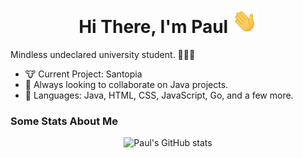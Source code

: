 <h1 align="Center">  Hi There, I'm Paul <img src="https://raw.githubusercontent.com/ABSphreak/ABSphreak/master/gifs/Hi.gif" width="40px" /> </h1>

Mindless undeclared university student. 👨🏼‍💻

- 🐮 Current Project: Santopia 
- 🌱 Always looking to collaborate on Java projects.
- 🔭 Languages: Java, HTML, CSS, JavaScript, Go, and a few more.


### Some Stats About Me
<p align="center" >
  <img alt="Paul's GitHub stats" src="https://github-readme-stats.vercel.app/api?username=paulstrano&count_private=true&show_icons=true&theme=radical"  > </p>
</p>
